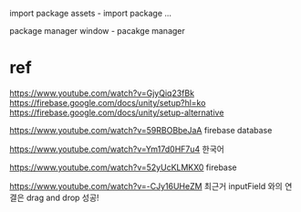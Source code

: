 

import package
assets - import package ...

package manager
window - pacakge manager

# ref
https://www.youtube.com/watch?v=GjyQiq23fBk
https://firebase.google.com/docs/unity/setup?hl=ko
https://firebase.google.com/docs/unity/setup-alternative

https://www.youtube.com/watch?v=59RBOBbeJaA
firebase database

https://www.youtube.com/watch?v=Ym17d0HF7u4
한국어

https://www.youtube.com/watch?v=52yUcKLMKX0
firebase

https://www.youtube.com/watch?v=-CJy16UHeZM
최근거
inputField 와의 연결은 drag and drop
성공! 

